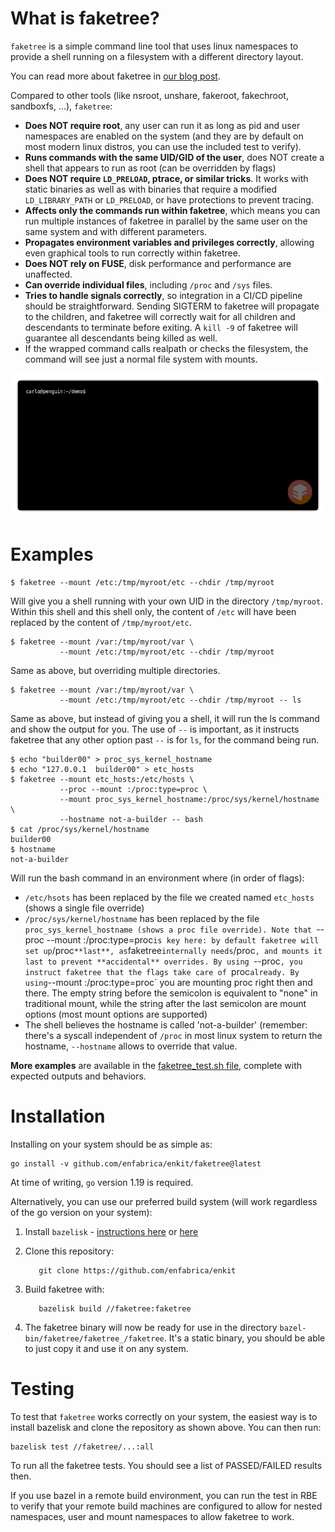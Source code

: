 # What is faketree?

`faketree` is a simple command line tool that uses linux namespaces
to provide a shell running on a filesystem with a different directory
layout.

You can read more about faketree in [our blog post](https://blog.enfabrica.net/different-file-system-views-for-different-tools-a425f13bb7f0).

Compared to other tools (like nsroot, unshare, fakeroot, fakechroot, sandboxfs, ...),
`faketree`:

* **Does NOT require root**, any user can run it as long as pid and user namespaces
  are enabled on the system (and they are by default on most modern linux distros,
  you can use the included test to verify).
* **Runs commands with the same UID/GID of the user**, does NOT create a shell
  that appears to run as root (can be overridden by flags)
* **Does NOT require `LD_PRELOAD`, ptrace, or similar tricks**. It works with static
  binaries as well as with binaries that require a modified `LD_LIBRARY_PATH` or
  `LD_PRELOAD`, or have protections to prevent tracing.
* **Affects only the commands run within faketree**, which means you can run multiple
  instances of faketree in parallel by the same user on the same system and with different parameters.
* **Propagates environment variables and privileges correctly**, allowing even graphical
  tools to run correctly within faketree.
* **Does NOT rely on FUSE**, disk performance and performance are unaffected.
* **Can override individual files**, including `/proc` and `/sys` files.
* **Tries to handle signals correctly**, so integration in a CI/CD pipeline should be
  straightforward. Sending SIGTERM to faketree will propagate to the children, and
  faketree will correctly wait for all children and descendants to terminate before
  exiting. A `kill -9` of faketree will guarantee all descendants being killed as well.
* If the wrapped command calls realpath or checks the filesystem,
  the command will see just a normal file system with mounts.


![terminal showing use](docs/terminal.gif?raw=true "Example Terminal Session with faketree")

# Examples

    $ faketree --mount /etc:/tmp/myroot/etc --chdir /tmp/myroot

Will give you a shell running with your own UID in the directory
`/tmp/myroot`. Within this shell and this shell only, the content of
`/etc` will have been replaced by the content of `/tmp/myroot/etc`.

    $ faketree --mount /var:/tmp/myroot/var \
               --mount /etc:/tmp/myroot/etc --chdir /tmp/myroot

Same as above, but overriding multiple directories.

    $ faketree --mount /var:/tmp/myroot/var \
               --mount /etc:/tmp/myroot/etc --chdir /tmp/myroot -- ls

Same as above, but instead of giving you a shell, it will run the
ls command and show the output for you. The use of `--` is important,
as it instructs faketree that any other option past `--` is for `ls`,
for the command being run.

    $ echo "builder00" > proc_sys_kernel_hostname
    $ echo "127.0.0.1  builder00" > etc_hosts
    $ faketree --mount etc_hosts:/etc/hosts \
               --proc --mount :/proc:type=proc \
               --mount proc_sys_kernel_hostname:/proc/sys/kernel/hostname \
               --hostname not-a-builder -- bash
    $ cat /proc/sys/kernel/hostname
    builder00
    $ hostname
    not-a-builder

Will run the bash command in an environment where (in order of flags):

  * `/etc/hsots` has been replaced by the file we created named `etc_hosts`
    (shows a single file override)
  * `/proc/sys/kernel/hostname` has been replaced by the file `proc_sys_kernel_hostname
    (shows a proc file override). Note that `--proc --mount :/proc:type=proc` is
    key here: by default faketree will set up `/proc` **last**, as `faketree` internally
    needs `/proc`, and mounts it last to prevent **accidental** overrides.
    By using `--proc`, you instruct faketree that the flags take care of `proc` already.
    By using `--mount :/proc:type=proc` you are mounting proc right then and there.
    The empty string before the semicolon is equivalent to "none" in traditional mount,
    while the string after the last semicolon are mount options (most mount options are
    supported)
  * The shell believes the hostname is called 'not-a-builder' (remember: there's a
    syscall independent of `/proc` in most linux system to return the hostname,
    `--hostname` allows to override that value.

**More examples** are available in the [faketree_test.sh file](https://github.com/enfabrica/enkit/blob/master/faketree/faketree_test.sh),
complete with expected outputs and behaviors.

# Installation

Installing on your system should be as simple as:

    go install -v github.com/enfabrica/enkit/faketree@latest

At time of writing, `go` version 1.19 is required.

Alternatively, you can use our preferred build system (will work regardless of the go version on your system):

  1. Install `bazelisk` - [instructions here](https://docs.bazel.build/versions/5.1.1/install-bazelisk.html) or
     [here](https://github.com/bazelbuild/bazelisk/blob/master/README.md)

  2. Clone this repository:

            git clone https://github.com/enfabrica/enkit 

  3. Build faketree with:

            bazelisk build //faketree:faketree

  4. The faketree binary will now be ready for use in the directory `bazel-bin/faketree/faketree_/faketree`.
     It's a static binary, you should be able to just copy it and use it on any system.

# Testing

To test that `faketree` works correctly on your system, the easiest way is to install bazelisk and
clone the repository as shown above. You can then run:

    bazelisk test //faketree/...:all

To run all the faketree tests. You should see a list of PASSED/FAILED results then.

If you use bazel in a remote build environment, you can run the test in RBE to verify that
your remote build machines are configured to allow for nested namespaces, user and mount
namespaces to allow faketree to work.
